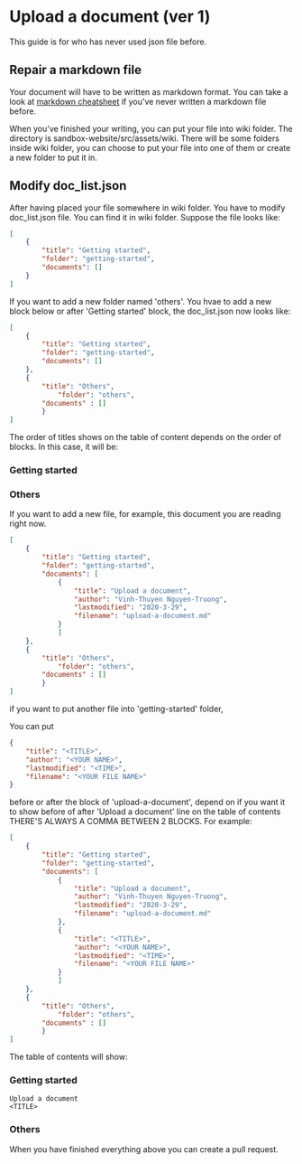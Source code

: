 # Upload a document (ver 1)
This guide is for who has never used json file before.
## Repair a markdown file
Your document will have to be written as markdown format.  You can take a look at [markdown cheatsheet](https://github.com/adam-p/markdown-here/wiki/Markdown-Cheatsheet) if you've never written a markdown file before.

When you've finished your writing, you can put your file into wiki folder.  The directory is sandbox-website/src/assets/wiki. There will be some folders inside wiki folder, you can choose to put your file into one of them or create a new folder to put it in.   
## Modify doc_list.json

After having placed your file somewhere in wiki folder. You have to modify doc_list.json file. You can find it in wiki folder. 
Suppose the file looks like:
```json
[
	{
		"title": "Getting started",
		"folder": "getting-started",
		"documents": []
	}
]
```
If you want to add a new folder named 'others'.  You hvae to add a new block below or after 'Getting started' block, the doc_list.json now looks like:
```json
[
	{
		"title": "Getting started",
		"folder": "getting-started",
		"documents": []
	},
	{
		"title": "Others",
	       	"folder": "others",
		"documents" : []	
      	}
]
```
The order of titles shows on the table of content depends on the order of blocks. In this case, it will be:
### Getting started
### Others

If you want to add  a new file, for example, this document you are reading right now.
```json
[
	{
		"title": "Getting started",
		"folder": "getting-started",
		"documents": [
			{
				"title": "Upload a document",
				"author": "Vinh-Thuyen Nguyen-Truong",
				"lastmodified": "2020-3-29",
				"filename": "upload-a-document.md"
			}
			]
	},
	{
		"title": "Others",
	       	"folder": "others",
		"documents" : []	
      	}
]
```
if you want to put another file into 'getting-started' folder,  

You can put
```json
{
	"title": "<TITLE>",
	"author": "<YOUR NAME>",
	"lastmodified": "<TIME>",
	"filename": "<YOUR FILE NAME>"
}
```
before or after the block of 'upload-a-document', depend on if you want it to show before of after 'Upload a document' line on the table of contents  THERE'S ALWAYS A COMMA BETWEEN 2 BLOCKS. For example:
```json
[
	{
		"title": "Getting started",
		"folder": "getting-started",
		"documents": [
			{
				"title": "Upload a document",
				"author": "Vinh-Thuyen Nguyen-Truong",
				"lastmodified": "2020-3-29",
				"filename": "upload-a-document.md"
			},
			{
				"title": "<TITLE>",
				"author": "<YOUR NAME>",
				"lastmodified": "<TIME>",
				"filename": "<YOUR FILE NAME>"
			}
			]
	},
	{
		"title": "Others",
	       	"folder": "others",
		"documents" : []	
      	}
]
```
The  table of contents will show:

### Getting started
	Upload a document 
	<TITLE>
### Others

When you have finished everything above you can create a pull request.

